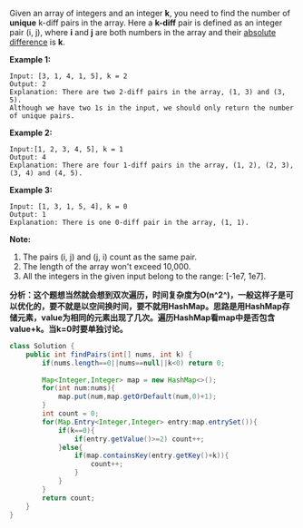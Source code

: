 Given an array of integers and an integer **k**, you need to find the number of **unique** k-diff pairs in the array. Here a **k-diff** pair is defined as an integer pair (i, j), where **i** and **j** are both numbers in the array and their [absolute difference](https://en.wikipedia.org/wiki/Absolute_difference) is **k**.

**Example 1:**

```
Input: [3, 1, 4, 1, 5], k = 2
Output: 2
Explanation: There are two 2-diff pairs in the array, (1, 3) and (3, 5).
Although we have two 1s in the input, we should only return the number of unique pairs.

```

**Example 2:**

```
Input:[1, 2, 3, 4, 5], k = 1
Output: 4
Explanation: There are four 1-diff pairs in the array, (1, 2), (2, 3), (3, 4) and (4, 5).

```

**Example 3:**

```
Input: [1, 3, 1, 5, 4], k = 0
Output: 1
Explanation: There is one 0-diff pair in the array, (1, 1).

```

**Note:**

1. The pairs (i, j) and (j, i) count as the same pair.
2. The length of the array won't exceed 10,000.
3. All the integers in the given input belong to the range: [-1e7, 1e7].



**分析：这个题想当然就会想到双次遍历，时间复杂度为O(n^2^)，一般这样子是可以优化的，要不就是以空间换时间，要不就用HashMap。思路是用HashMap存储元素，value为相同的元素出现了几次。遍历HashMap看map中是否包含value+k。当k=0时要单独讨论。**



```java
class Solution {
    public int findPairs(int[] nums, int k) {
        if(nums.length==0||nums==null||k<0) return 0;
        
        Map<Integer,Integer> map = new HashMap<>();
        for(int num:nums){
            map.put(num,map.getOrDefault(num,0)+1);
        }      
        int count = 0;
        for(Map.Entry<Integer,Integer> entry:map.entrySet()){
            if(k==0){
                if(entry.getValue()>=2) count++;
            }else{
                if(map.containsKey(entry.getKey()+k)){
                    count++;
                }  
            }
        }
        return count;
    }
}
```



